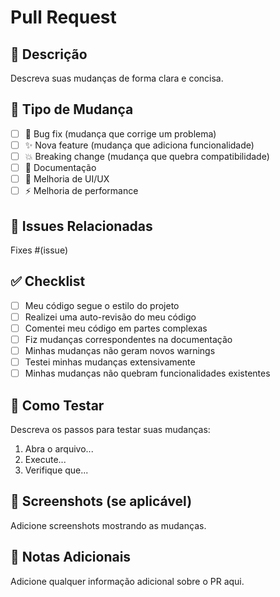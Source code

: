 # Pull Request

## 📝 Descrição

Descreva suas mudanças de forma clara e concisa.

## 🎯 Tipo de Mudança

- [ ] 🐛 Bug fix (mudança que corrige um problema)
- [ ] ✨ Nova feature (mudança que adiciona funcionalidade)
- [ ] 💥 Breaking change (mudança que quebra compatibilidade)
- [ ] 📝 Documentação
- [ ] 🎨 Melhoria de UI/UX
- [ ] ⚡ Melhoria de performance

## 🔗 Issues Relacionadas

Fixes #(issue)

## ✅ Checklist

- [ ] Meu código segue o estilo do projeto
- [ ] Realizei uma auto-revisão do meu código
- [ ] Comentei meu código em partes complexas
- [ ] Fiz mudanças correspondentes na documentação
- [ ] Minhas mudanças não geram novos warnings
- [ ] Testei minhas mudanças extensivamente
- [ ] Minhas mudanças não quebram funcionalidades existentes

## 🧪 Como Testar

Descreva os passos para testar suas mudanças:

1. Abra o arquivo...
2. Execute...
3. Verifique que...

## 📸 Screenshots (se aplicável)

Adicione screenshots mostrando as mudanças.

## 📝 Notas Adicionais

Adicione qualquer informação adicional sobre o PR aqui.
